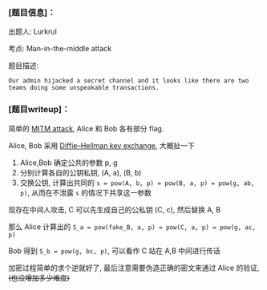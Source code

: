 ### [题目信息]：

出题人: Lurkrul

考点: Man-in-the-middle attack

题目描述:

```
Our admin hijacked a secret channel and it looks like there are two teams doing some unspeakable transactions.
```

### [题目writeup]：

简单的 [MITM attack](https://en.wikipedia.org/wiki/Man-in-the-middle_attack), Alice 和 Bob 各有部分 flag.

Alice, Bob 采用 [Diffie–Hellman key exchange](https://en.wikipedia.org/wiki/Diffie%E2%80%93Hellman_key_exchange), 大概扯一下

1. Alice,Bob 确定公共的参数 p, g
2. 分别计算各自的公钥私钥, (A, a), (B, b)
3. 交换公钥, 计算出共同的 `s = pow(A, b, p) = pow(B, a, p) = pow(g, ab, p)`, 从而在不泄露 `s` 的情况下共享这一参数

现存在中间人攻击, C 可以先生成自己的公私钥 (C, c), 然后替换 A, B

那么 Alice 计算出的 `S_a = pow(fake_B, a, p) = pow(C, a, p) = pow(g, ac, p)`

Bob 得到 `S_b = pow(g, bc, p)`, 可以看作 C 站在 A,B 中间进行传话

加密过程简单的求个逆就好了, 最后注意需要伪造正确的密文来通过 Alice 的验证, ~~(也没增加多少难度)~~


